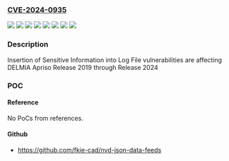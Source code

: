 ### [CVE-2024-0935](https://cve.mitre.org/cgi-bin/cvename.cgi?name=CVE-2024-0935)
![](https://img.shields.io/static/v1?label=Product&message=DELMIA%20Apriso&color=blue)
![](https://img.shields.io/static/v1?label=Version&message=Apriso%202019%20Golden%20&color=brightgreen)
![](https://img.shields.io/static/v1?label=Version&message=Apriso%202020%20Golden%20&color=brightgreen)
![](https://img.shields.io/static/v1?label=Version&message=Apriso%202021%20Golden%20&color=brightgreen)
![](https://img.shields.io/static/v1?label=Version&message=Apriso%202022%20Golden%20&color=brightgreen)
![](https://img.shields.io/static/v1?label=Version&message=Apriso%202023%20Golden%20&color=brightgreen)
![](https://img.shields.io/static/v1?label=Version&message=Apriso%202024%20Golden%20&color=brightgreen)
![](https://img.shields.io/static/v1?label=Vulnerability&message=CWE-532%20Insertion%20of%20Sensitive%20Information%20into%20Log%20File&color=brightgreen)

### Description

Insertion of Sensitive Information into Log File vulnerabilities are affecting DELMIA Apriso Release 2019 through Release 2024

### POC

#### Reference
No PoCs from references.

#### Github
- https://github.com/fkie-cad/nvd-json-data-feeds

